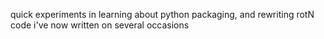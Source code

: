 quick experiments in learning about python packaging, and rewriting rotN
code i've now written on several occasions
